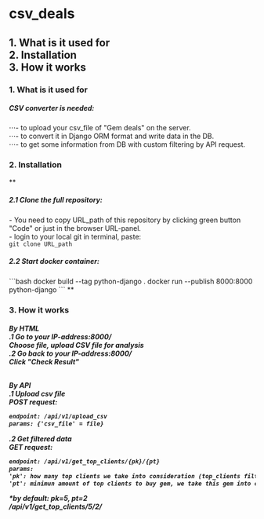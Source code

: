 # csv_deals
<h2>
1. What is it used for<br>
2. Installation<br>
3. How it works<br>
</h2>
<div style="background-color=white">
<h3>1. What is it used for</h3>
<h5>CSV converter is needed: <br></h5>
⋅⋅⋅- to upload your csv_file of "Gem deals" on the server. <br>
⋅⋅⋅- to convert it in Django ORM format and write data in the DB.<br>
⋅⋅⋅- to get some information from DB with custom filtering by API request.<br>

<h3>2. Installation</h3>
**
<h5>2.1 Clone the full repository:<br></h5>
- You need to copy URL_path of this repository by clicking green button "Code" or just in the browser URL-panel.<br>
- login to your local git in terminal, paste: <br>
<code>git clone URL_path</code><br>

<h5>2.2 Start docker container:<br></h5>
```bash
docker build --tag python-django .
docker run --publish 8000:8000 python-django
```
**

<h3>3. How it works</h3>
<h5>By HTML<br>
.1 Go to your IP-address:8000/ <br>
Choose file, upload CSV file for analysis<br>
.2 Go back to your IP-address:8000/<br>
Click "Check Result"<br><br>

By API<br>
.1 Upload csv file<br>
POST request: <br>
```html
endpoint: /api/v1/upload_csv
params: {'csv_file' = file}
```
.2 Get filtered data<br>
GET request: <br>
```html
endpoint: /api/v1/get_top_clients/{pk}/{pt}
params:
'pk': how many top clients we take into consideration (top_clients filter)
'pt': minimun amount of top clients to buy gem, we take this gem into consideration (gem_sell filter)
```
  *by default: pk=5, pt=2<br>
  /api/v1/get_top_clients/5/2/<br></h5></div>